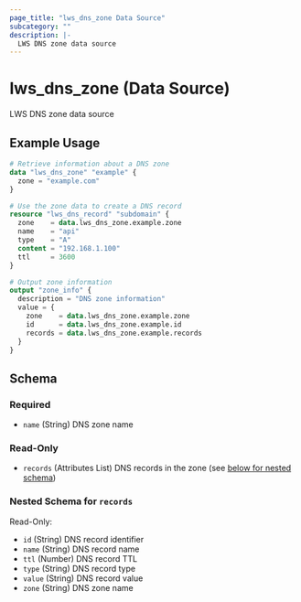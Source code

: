 ```yaml
---
page_title: "lws_dns_zone Data Source"
subcategory: ""
description: |-
  LWS DNS zone data source
---
```


# lws_dns_zone (Data Source)

LWS DNS zone data source

## Example Usage

```terraform
# Retrieve information about a DNS zone
data "lws_dns_zone" "example" {
  zone = "example.com"
}

# Use the zone data to create a DNS record
resource "lws_dns_record" "subdomain" {
  zone    = data.lws_dns_zone.example.zone
  name    = "api"
  type    = "A"
  content = "192.168.1.100"
  ttl     = 3600
}

# Output zone information
output "zone_info" {
  description = "DNS zone information"
  value = {
    zone    = data.lws_dns_zone.example.zone
    id      = data.lws_dns_zone.example.id
    records = data.lws_dns_zone.example.records
  }
}
```

<!-- schema generated by tfplugindocs -->
## Schema

### Required

- `name` (String) DNS zone name

### Read-Only

- `records` (Attributes List) DNS records in the zone (see [below for nested schema](#nestedatt--records))

<a id="nestedatt--records"></a>
### Nested Schema for `records`

Read-Only:

- `id` (String) DNS record identifier
- `name` (String) DNS record name
- `ttl` (Number) DNS record TTL
- `type` (String) DNS record type
- `value` (String) DNS record value
- `zone` (String) DNS zone name 